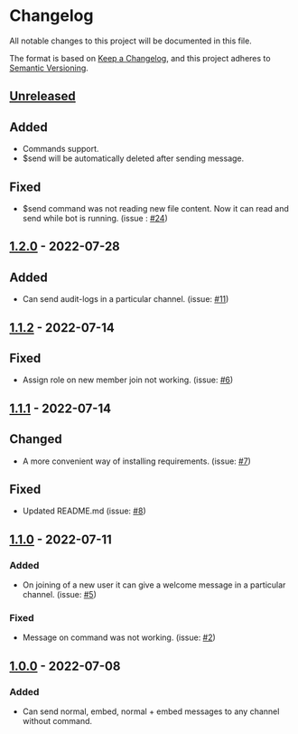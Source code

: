 
# Changelog
All notable changes to this project will be documented in this file.

The format is based on [Keep a Changelog](https://keepachangelog.com/en/1.0.0/),
and this project adheres to [Semantic Versioning](https://semver.org/spec/v2.0.0.html).

## [Unreleased]
## Added
- Commands support.
- $send will be automatically deleted after sending message.
## Fixed
- $send command was not reading new file content. Now it can read and send while bot is running. (issue : [#24](https://github.com/KunalSin9h/coptit-bot/issues/24))

## [1.2.0] - 2022-07-28
## Added
- Can send audit-logs in a particular channel. (issue: [#11](https://github.com/KunalSin9h/coptit-bot/issues/11))

## [1.1.2] - 2022-07-14
## Fixed
- Assign role on new member join not working. (issue: [#6](https://github.com/KunalSin9h/coptit-bot/issues/6))

## [1.1.1] - 2022-07-14
## Changed
- A more convenient way of installing requirements. (issue: [#7](https://github.com/KunalSin9h/coptit-bot/issues/7))
## Fixed
- Updated README.md (issue: [#8](https://github.com/KunalSin9h/coptit-bot/issues/8))

## [1.1.0] - 2022-07-11
### Added
- On joining of a new user it can give a welcome message in a particular channel. (issue: [#5](https://github.com/KunalSin9h/coptit-bot/issues/5))

### Fixed
- Message on command was not working. (issue: [#2](https://github.com/KunalSin9h/coptit-bot/issues/2))



## [1.0.0] - 2022-07-08
### Added
- Can send normal, embed, normal + embed messages to any channel without command.

[Unreleased]: https://github.com/KunalSin9h/coptit-bot/compare/v1.2.0...HEAD
[1.2.0]: https://github.com/KunalSin9h/coptit-bot/compare/v1.1.2...v1.2.0
[1.1.2]: https://github.com/KunalSin9h/coptit-bot/compare/v1.1.1...v1.1.2
[1.1.1]: https://github.com/KunalSin9h/coptit-bot/compare/v1.1.0...v1.1.1
[1.1.0]: https://github.com/KunalSin9h/coptit-bot/compare/v1.0.0...v1.1.0
[1.0.0]: https://github.com/KunalSin9h/coptit-bot/releases/tag/v1.0.0